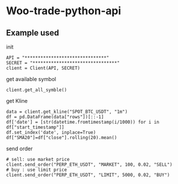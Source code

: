 # Woo-trade-python-api

## Example used
init
```
API = "*******************************"
SECRET = "********************************"
client = Client(API, SECRET)
```
get available symbol
```
client.get_all_symble()
```
get Kline
```
data = client.get_kline("SPOT_BTC_USDT", "1m")
df = pd.DataFrame(data["rows"])[::-1]
df['date'] = [str(datetime.fromtimestamp(i/1000)) for i in df["start_timestamp"]]
df.set_index('date', inplace=True)
df["SMA20"]=df["close"].rolling(20).mean()
```
send order
```
# sell: use market price
client.send_order("PERP_ETH_USDT", "MARKET", 100, 0.02, "SELL")
# buy : use limit price 
client.send_order("PERP_ETH_USDT", "LIMIT", 5000, 0.02, "BUY")
```
